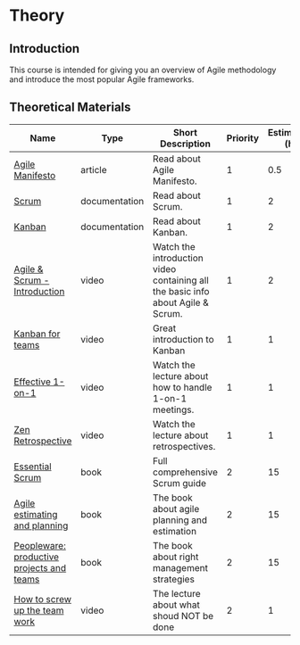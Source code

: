 # Theory

## Introduction

This course is intended for giving you an overview of Agile methodology and introduce the most popular Agile frameworks.

## Theoretical Materials

| Name                                                                                             | Type          | Short Description                                                               | Priority | Estimation (h) |
| ------------------------------------------------------------------------------------------------ | ------------- | ------------------------------------------------------------------------------- | -------- | -------------- |
| [Agile Manifesto](https://agilemanifesto.org/iso/en/manifesto.html)                              | article       | Read about Agile Manifesto.                                                     | 1        | 0.5            |
| [Scrum](https://www.atlassian.com/agile/scrum)                                                   | documentation | Read about Scrum.                                                               | 1        | 2              |
| [Kanban](https://www.atlassian.com/agile/kanban)                                                 | documentation | Read about Kanban.                                                              | 1        | 2              |
| [Agile & Scrum - Introduction](https://www.youtube.com/watch?v=2uFA3f74D0Q)                      | video         | Watch the introduction video containing all the basic info about Agile & Scrum. | 1        | 2              |
| [Kanban for teams](https://www.youtube.com/watch?v=vkDJ49zhQkg)                                  | video         | Great introduction to Kanban                                                    | 1        | 1              |
| [Effective 1-on-1](https://www.youtube.com/watch?v=oWNgix2sNJ8)                                  | video         | Watch the lecture about how to handle 1-on-1 meetings.                          | 1        | 1              |
| [Zen Retrospective](https://www.youtube.com/watch?v=nuCBH65VQKY)                                 | video         | Watch the lecture about retrospectives.                                         | 1        | 1              |
| [Essential Scrum](https://github.com/manish-old/ebooks-2/raw/master/essential-scrum-a-practical-guide-to-the-most-popular-agile-process.9780137043293.57714.pdf)                                                        | book          | Full comprehensive Scrum guide                                                  | 2        | 15             |
| [Agile estimating and planning](http://maxima-library.org/component/maxlib/b/454913?format=read) | book          | The book about agile planning and estimation                                    | 2        | 15             |
| [Peopleware: productive projects and teams](http://www.e-reading.club/book.php?book=21492)       | book          | The book about right management strategies                                      | 2        | 15             |
| [How to screw up the team work](https://www.youtube.com/watch?v=2yG1MUf2boc)                     | video         | The lecture about what shoud NOT be done                                        | 2        | 1              |
